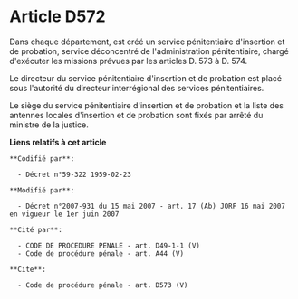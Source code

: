 # Article D572

Dans chaque département, est créé un service pénitentiaire d'insertion et de probation, service déconcentré de
l'administration pénitentiaire, chargé d'exécuter les missions prévues par les articles D. 573 à D. 574. 

Le directeur du service pénitentiaire d'insertion et de probation est placé sous l'autorité du directeur interrégional des
services pénitentiaires. 

Le siège du service pénitentiaire d'insertion et de probation et la liste des antennes locales d'insertion et de probation
sont fixés par arrêté du ministre de la justice.

**Liens relatifs à cet article**

	**Codifié par**:

	  - Décret n°59-322 1959-02-23

	**Modifié par**:

	  - Décret n°2007-931 du 15 mai 2007 - art. 17 (Ab) JORF 16 mai 2007 en vigueur le 1er juin 2007

	**Cité par**:

	  - CODE DE PROCEDURE PENALE - art. D49-1-1 (V)
	  - Code de procédure pénale - art. A44 (V)

	**Cite**:

	  - Code de procédure pénale - art. D573 (V)
